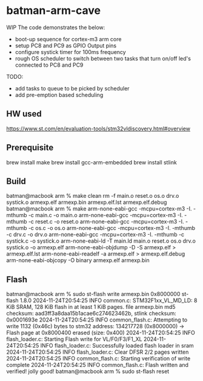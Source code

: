 # batman-arm-cave

WIP
The code demonstrates the below:
  - boot-up sequence for cortex-m3 arm core
  - setup PC8 and PC9 as GPIO Output pins
  - configure systick timer for 100ms frequency
  - rough OS scheduler to switch between two tasks that turn on/off led's connected to PC8 and PC9

TODO:
  - add tasks to queue to be picked by scheduler
  - add pre-emption based scheduling

## HW used
https://www.st.com/en/evaluation-tools/stm32vldiscovery.html#overview

## Prerequisite
brew install make
brew install gcc-arm-embedded
brew install stlink

## Build
batman@macbook arm % make clean 
rm -f main.o reset.o os.o drv.o systick.o armexp.elf armexp.bin armexp.elf.lst armexp.elf.debug
batman@macbook arm % make
arm-none-eabi-gcc -mcpu=cortex-m3 -I. -mthumb -c main.c -o main.o
arm-none-eabi-gcc -mcpu=cortex-m3 -I. -mthumb -c reset.c -o reset.o
arm-none-eabi-gcc -mcpu=cortex-m3 -I. -mthumb -c os.c -o os.o
arm-none-eabi-gcc -mcpu=cortex-m3 -I. -mthumb -c drv.c -o drv.o
arm-none-eabi-gcc -mcpu=cortex-m3 -I. -mthumb -c systick.c -o systick.o
arm-none-eabi-ld -T main.ld main.o reset.o os.o drv.o systick.o -o armexp.elf
arm-none-eabi-objdump -D -S armexp.elf > armexp.elf.lst
arm-none-eabi-readelf -a armexp.elf > armexp.elf.debug
arm-none-eabi-objcopy -O binary armexp.elf armexp.bin

## Flash
batman@macbook arm % sudo st-flash write armexp.bin 0x8000000
st-flash 1.8.0
2024-11-24T20:54:25 INFO common.c: STM32F1xx_VL_MD_LD: 8 KiB SRAM, 128 KiB flash in at least 1 KiB pages.
file armexp.bin md5 checksum: aad3ff3a8daa15b1acae6c274623462b, stlink checksum: 0x0001693e
2024-11-24T20:54:25 INFO common_flash.c: Attempting to write 1132 (0x46c) bytes to stm32 address: 134217728 (0x8000000)
-> Flash page at 0x8000400 erased (size: 0x400)
2024-11-24T20:54:25 INFO flash_loader.c: Starting Flash write for VL/F0/F3/F1_XL
2024-11-24T20:54:25 INFO flash_loader.c: Successfully loaded flash loader in sram
2024-11-24T20:54:25 INFO flash_loader.c: Clear DFSR
  2/2   pages written
2024-11-24T20:54:25 INFO common_flash.c: Starting verification of write complete
2024-11-24T20:54:25 INFO common_flash.c: Flash written and verified! jolly good!
batman@macbook arm % sudo st-flash reset
